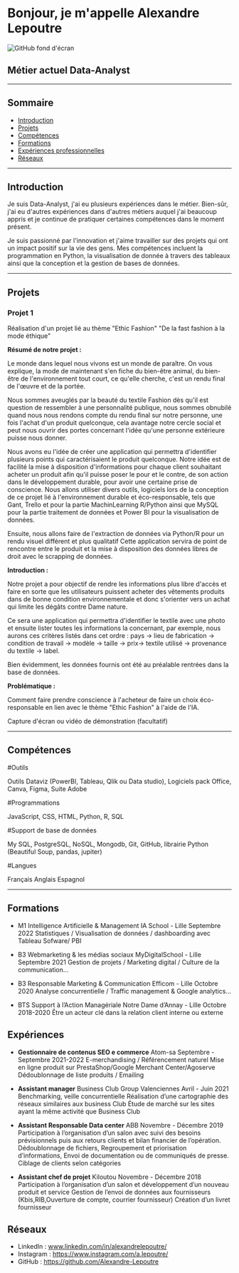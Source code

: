 #  Bonjour, je m'appelle Alexandre Lepoutre

![GitHub fond d'écran](https://user-images.githubusercontent.com/127758483/225933986-c7161a1d-ea14-4a51-a641-e52aad6981c3.jpg)

## Métier actuel Data-Analyst

---

## Sommaire

- [Introduction](#introduction)
- [Projets](#projets)
- [Compétences](#compétences)
- [Formations](#formations)
- [Expériences professionnelles](#expériences)
- [Réseaux](#réseaux)

---

## Introduction

Je suis Data-Analyst, j'ai eu plusieurs expériences dans le métier. Bien-sûr, j'ai eu d'autres expériences dans d'autres métiers auquel j'ai beaucoup appris et je continue de pratiquer certaines compétences dans le moment présent.

Je suis passionné par l'innovation et j'aime travailler sur des projets qui ont un impact positif sur la vie des gens. Mes compétences incluent la programmation en Python, la visualisation de donnée à travers des tableaux ainsi que la conception et la gestion de bases de données.

---

## Projets

### Projet 1

Réalisation d'un projet lié au thème "Ethic Fashion"
"De la fast fashion à la mode éthique"

**Résumé de notre projet :**


Le monde dans lequel nous vivons est un monde de paraître. On vous explique, la mode de maintenant s'en fiche du bien-être animal, du bien-être de l'environnement tout court, ce qu'elle cherche, c'est un rendu final de l'œuvre et de la portée.

Nous sommes aveuglés par la beauté du textile Fashion dès qu'il est question de ressembler à une personnalité publique, nous sommes obnubilé quand nous nous rendons compte du rendu final sur notre personne, une fois l'achat d'un produit quelconque, cela avantage notre cercle social et peut nous ouvrir des portes concernant l'idée qu'une personne extérieure puisse nous donner.


Nous avons eu l'idée de créer une application qui permettra d'identifier plusieurs points qui caractérisaient le produit quelconque.
Notre idée est de facilité la mise à disposition d'informations pour chaque client souhaitant acheter un produit afin qu'il puisse poser le pour et le contre, de son action dans le développement durable, pour avoir une certaine prise de conscience.
Nous allons utiliser divers outils, logiciels lors de la conception de ce projet lié à l'environnement durable et éco-responsable, tels que Gant, Trello et pour la partie MachinLearning R/Python ainsi que MySQL pour la partie traitement de données et Power BI pour la visualisation de données.


Ensuite, nous allons faire de l'extraction de données via Python/R pour un rendu visuel différent et plus qualitatif
Cette application servira de point de rencontre entre le produit et la mise à disposition des données libres de droit avec le scrapping de données.

**Introduction :**



Notre projet a pour objectif de rendre les informations plus libre d'accès et faire en sorte que les utilisateurs puissent acheter des vêtements produits dans de bonne condition environnementale et donc s'orienter vers un achat qui limite les dégâts contre Dame nature.



Ce sera une application qui permettra d'identifier le textile avec une photo et ensuite lister toutes les informations la concernant, par exemple, nous aurons ces critères listés dans cet ordre : pays -> lieu de fabrication -> condition de travail -> modèle -> taille -> prix-> textile utilisé -> provenance du textile -> label.

Bien évidemment, les données fournis ont été au préalable rentrées dans la base de données.





**Problématique :**



Comment faire prendre conscience à l'acheteur de faire un choix éco-responsable en lien avec le thème "Ethic Fashion" à l'aide de l'IA.

Capture d'écran ou vidéo de démonstration (facultatif)


---

## Compétences

#Outils

Outils Dataviz (PowerBI, Tableau, Qlik ou Data studio), Logiciels pack Office, Canva, Figma, Suite Adobe

#Programmations

JavaScript, CSS, HTML, Python, R, SQL

#Support de base de données

My SQL, PostgreSQL, NoSQL, Mongodb, Git, GitHub, librairie Python (Beautiful Soup, pandas, jupiter)

#Langues 

Français  Anglais      Espagnol 

---

## Formations

- M1 Intelligence Artificielle & Management 
IA School - Lille Septembre 2022
Statistiques / Visualisation de données / dashboarding 
avec Tableau Sofware/ PBI


- B3 Webmarketing & les médias sociaux
MyDigitalSchool - Lille Septembre 2021
Gestion de projets / Marketing digital / Culture de la communication...



- B3 Responsable Marketing & Communication 
Efficom - Lille Octobre 2020
Analyse concurrentielle / Traffic management & Google analytics...



- BTS Support à l’Action Managériale
Notre Dame d’Annay - Lille Octobre 2018-2020
Être un acteur clé dans la relation client interne ou externe

## Expériences

- **Gestionnaire de contenus SEO e commerce** 
Atom-sa  Septembre - Septembre 2021-2022
E-merchandising / Référencement naturel
Mise en ligne produit sur PrestaShop/Google Merchant Center/Agoserve
Dédoublonnage de liste produits / Emailing

- **Assistant manager**
Business Club Group Valenciennes Avril - Juin 2021
Benchmarking, veille concurrentielle
Réalisation d’une cartographie des réseaux similaires aux business Club
Étude de marché sur les sites ayant la même activité que Business Club

- **Assistant Responsable Data center**
ABB Novembre - Décembre 2019
Participation à l’organisation d’un salon avec suivi des besoins prévisionnels puis aux retours clients et bilan financier de l’opération. 
Dédoublonnage de fichiers, Regroupement et priorisation d’informations, Envoi de documentation ou de communiqués de presse.
Ciblage de clients selon catégories

- **Assistant chef de projet** 
Kiloutou Novembre - Décembre 2018
Participation à l’organisation d’un salon et développement d’un nouveau produit et service
Gestion de l’envoi de données aux fournisseurs (Kbis,RIB,Ouverture de compte, courrier fournisseur)
Création d’un livret fournisseur


## Réseaux

- LinkedIn : www.linkedin.com/in/alexandrelepoutre/
- Instagram : https://www.instagram.com/a.lepoutre/
- GitHub : https://github.com/Alexandre-Lepoutre


